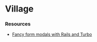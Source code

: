 # Village


### Resources
- [Fancy form modals with Rails and Turbo](https://www.viget.com/articles/fancy-form-modals-with-rails-turbo/)

